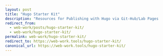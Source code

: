 ```yaml
---
layout: post
title: "Hugo Starter Kit"
description: "Resources for Publishing with Hugo via Git-Hub/Lab Pages."
redirect_from:
  - web-work/posts/hugo-starter-kit/
  - web-work/hugo-starter-kit/
permalink: web-work/hugo-starter-kit/
redirect_to: https://web-work.tools/hugo-starter-kit/
canonical_url: https://web-work.tools/hugo-starter-kit/
---
```


